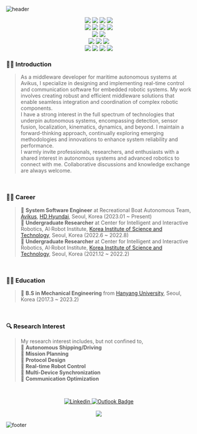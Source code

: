 ![header](https://capsule-render.vercel.app/api?type=waving&color=gradient&height=200&section=header&text=welcome&fontSize=50&animation=fadeIn&fontAlignY=38&desc=shkwon98's%20GitHub%20Profile&descAlignY=51&descAlign=62)

<p align="center">
<img src="https://img.shields.io/badge/C-A8B9CC?style=for-the-badge&logo=C&logoColor=white">
<img src="https://img.shields.io/badge/C++-00599C?style=for-the-badge&logo=C%2B%2B&logoColor=white">
<img src="https://img.shields.io/badge/Python-3776AB?style=for-the-badge&logo=Python&logoColor=white">
<img src="https://img.shields.io/badge/MATLAB-00599C?style=for-the-badge&logo=MATLAB&logoColor=white">
<br />
<img src="https://img.shields.io/badge/ROS-22314E?style=for-the-badge&logo=ROS&logoColor=white">
<img src="https://img.shields.io/badge/Qt-41CD52?style=for-the-badge&logo=Qt&logoColor=white">
<img src="https://img.shields.io/badge/OpenCV-5C3EE8?style=for-the-badge&logo=OpenCV&logoColor=white">
<img src="https://img.shields.io/badge/gRPC-3776AB?style=for-the-badge&logo=grpc&logoColor=white">
<br />
<img src="https://img.shields.io/badge/postgresql-4169E1?style=for-the-badge&logo=postgresql&logoColor=white">
<img src="https://img.shields.io/badge/sqlite-003B57?style=for-the-badge&logo=sqlite&logoColor=white">
<br />
<img src="https://img.shields.io/badge/CMake-FF0000?style=for-the-badge&logo=CMake&logoColor=white">
<img src="https://img.shields.io/badge/Docker-2496ED?style=for-the-badge&logo=Docker&logoColor=white">
<img src="https://img.shields.io/badge/Linux-FCC624?style=for-the-badge&logo=Linux&logoColor=black">
<br />
<img src="https://img.shields.io/badge/VSCode-007ACC?style=for-the-badge&logo=Visual Studio Code&logoColor=white">
<img src="https://img.shields.io/badge/Visual Studio-5C2D91?style=for-the-badge&logo=Visual Studio&logoColor=white">
<img src="https://img.shields.io/badge/Git-F05032?style=for-the-badge&logo=Git&logoColor=white">
<img src="https://img.shields.io/badge/github-181717?style=for-the-badge&logo=github&logoColor=white">
</p>


### 👨‍🔧 Introduction

> As a middleware developer for maritime autonomous systems at Avikus, I specialize in designing and implementing real-time control and communication software for embedded robotic systems. My work involves creating robust and efficient middleware solutions that enable seamless integration and coordination of complex robotic components. <br />
> I have a strong interest in the full spectrum of technologies that underpin autonomous systems, encompassing detection, sensor fusion, localization, kinematics, dynamics, and beyond. I maintain a forward-thinking approach, continually exploring emerging methodologies and innovations to enhance system reliability and performance. <br />
> I warmly invite professionals, researchers, and enthusiasts with a shared interest in autonomous systems and advanced robotics to connect with me. Collaborative discussions and knowledge exchange are always welcome. <br />

<br />

### 👨‍💻 Career

> 🔹 **System Software Engineer** at Recreational Boat Autonomous Team, <a href="https://avikus.ai/">Avikus</a>, <a href="http://www.hd-hyundai.com/">HD Hyundai</a>, Seoul, Korea (2023.01 ~ Present) <br />
> 🔹 **Undergraduate Researcher** at Center for Intelligent and Interactive Robotics, AI·Robot Institute, <a href="https://www.kist.re.kr/eng/index.do">Korea Institute of Science and Technology</a>, Seoul, Korea (2022.6 ~ 2022.8) <br />
> 🔹 **Undergraduate Researcher** at Center for Intelligent and Interactive Robotics, AI·Robot Institute, <a href="https://www.kist.re.kr/eng/index.do">Korea Institute of Science and Technology</a>, Seoul, Korea  (2021.12 ~ 2022.2) <br />

<br />

### 👨‍🎓 Education

> 🔹 **B.S in Mechanical Engineering** from <a href="https://www.hanyang.ac.kr/web/eng">Hanyang University</a>, Seoul, Korea (2017.3 ~ 2023.2) <br />

<br />

### 🔍 Research Interest

> My research interest includes, but not confined to, <br />
> 🔸 **Autonomous Shipping/Driving** <br />
> 🔸 **Mission Planning** <br />
> 🔸 **Protocol Design** <br />
> 🔸 **Real-time Robot Control** <br />
> 🔸 **Multi-Device Synchronization** <br />
> 🔸 **Communication Optimization** <br />

<br />

<p align="center">
  <a href="https://www.linkedin.com/in/sunghyunkwon/">
    <img src="https://img.shields.io/badge/-LinkedIn-0077b5?style=round-square&logo=linkedin&logoColor=white" alt="Linkedin">
  </a>
  <a href="mailto:seonghyeon.kwon@avikus.ai">
    <img src="https://img.shields.io/badge/Outlook-0078D4?style=flat-square&logo=microsoftoutlook&logoColor=white" alt="Outlook Badge">
  </a>

  <br />
  <br />

  <img src="https://hits.seeyoufarm.com/api/count/incr/badge.svg?url=https%3A%2F%2Fgithub.com%2Fshkwon98%2Fhit-counter">
</p>

![footer](https://capsule-render.vercel.app/api?type=waving&color=gradient&height=180&section=footer)
